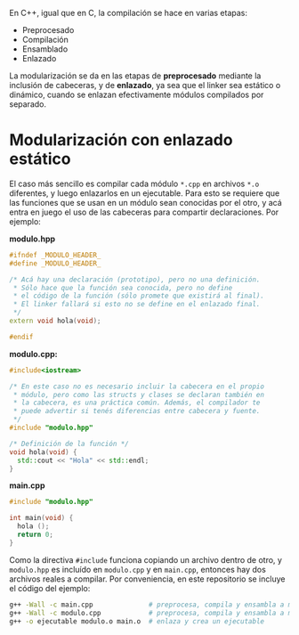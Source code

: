 En C++, igual que en C, la compilación se hace en varias etapas:

 - Preprocesado
 - Compilación
 - Ensamblado
 - Enlazado

La modularización se da en las etapas de **preprocesado** mediante la inclusión de cabeceras, y de **enlazado**, ya sea que el linker sea estático o dinámico, cuando se enlazan efectivamente módulos compilados por separado.

# Modularización con enlazado estático

El caso más sencillo es compilar cada módulo `*.cpp` en archivos `*.o` diferentes, y luego enlazarlos en un ejecutable. Para esto se requiere que las funciones que se usan en un módulo sean conocidas por el otro, y acá entra en juego el uso de las cabeceras para compartir declaraciones. Por ejemplo:

**modulo.hpp**
``` cpp
#ifndef _MODULO_HEADER_
#define _MODULO_HEADER_

/* Acá hay una declaración (prototipo), pero no una definición.
 * Sólo hace que la función sea conocida, pero no define
 * el código de la función (sólo promete que existirá al final).
 * El linker fallará si esto no se define en el enlazado final.
 */
extern void hola(void);

#endif
```

**modulo.cpp:**
``` cpp
#include<iostream>

/* En este caso no es necesario incluir la cabecera en el propio
 * módulo, pero como las structs y clases se declaran también en
 * la cabecera, es una práctica común. Además, el compilador te
 * puede advertir si tenés diferencias entre cabecera y fuente.
 */
#include "modulo.hpp"

/* Definición de la función */
void hola(void) {
  std::cout << "Hola" << std::endl;
}
```

**main.cpp**
``` cpp
#include "modulo.hpp"

int main(void) {
  hola ();
  return 0;
}
```

Como la directiva `#include` funciona copiando un archivo dentro de otro, y `modulo.hpp` es incluído en `modulo.cpp` y en `main.cpp`, entonces hay dos archivos reales a compilar. Por conveniencia, en este repositorio se incluye el código del ejemplo:

``` bash
g++ -Wall -c main.cpp              # preprocesa, compila y ensambla a main.o
g++ -Wall -c modulo.cpp            # preprocesa, compila y ensambla a modulo.o
g++ -o ejecutable modulo.o main.o  # enlaza y crea un ejecutable
```

